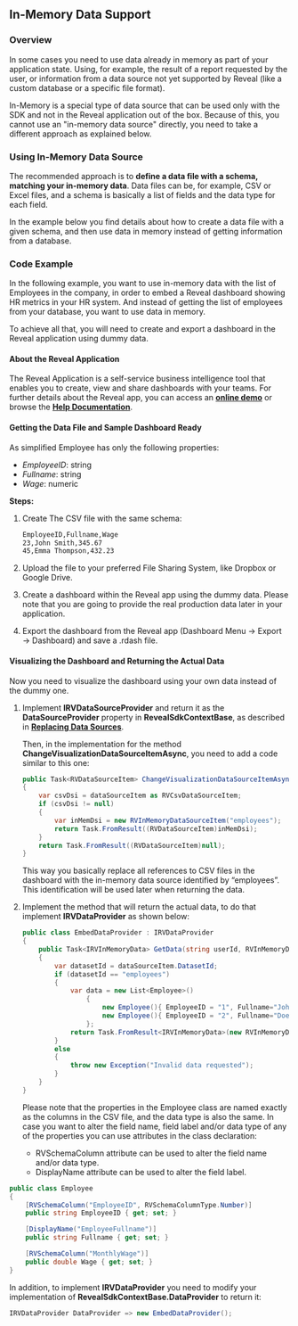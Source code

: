 ## In-Memory Data Support

### Overview

In some cases you need to use data already in memory as part of your
application state. Using, for example, the result of a report requested
by the user, or information from a data source not yet supported by
Reveal (like a custom database or a specific file format).

In-Memory is a special type of data source that can be used only with
the SDK and not in the Reveal application out of the box. Because of
this, you cannot use an "in-memory data source" directly, you need to
take a different approach as explained below.

### Using In-Memory Data Source

The recommended approach is to **define a data file with a schema,
matching your in-memory data**. Data files can be, for example, CSV or
Excel files, and a schema is basically a list of fields and the data
type for each field.

In the example below you find details about how to create a data file
with a given schema, and then use data in memory instead of getting
information from a database.

### Code Example

In the following example, you want to use in-memory data with the list
of Employees in the company, in order to embed a Reveal dashboard showing HR
metrics in your HR system. And instead of getting the list of employees
from your database, you want to use data in memory.

To achieve all that, you will need to create and export a dashboard in the Reveal application using dummy data.

#### About the Reveal Application
The Reveal Application is a self-service business intelligence tool that enables you to create, view and share dashboards with your teams. For further details about the Reveal app, you can access an [**online demo**](https://app.revealbi.io/) or browse the [**Help Documentation**](https://www.revealbi.io/help/).

#### Getting the Data File and Sample Dashboard Ready

As simplified Employee has only the following properties:

  - *EmployeeID*: string
  - *Fullname*: string
  - *Wage*: numeric

**Steps:**

1.  Create The CSV file with the same schema:

    ``` xml
    EmployeeID,Fullname,Wage
    23,John Smith,345.67
    45,Emma Thompson,432.23
    ```

2.  Upload the file to your preferred File Sharing System, like Dropbox
    or Google Drive.

3.  Create a dashboard within the Reveal app using the dummy data. Please note that you are
    going to provide the real production data later in your application.

4.  Export the dashboard from the Reveal app (Dashboard Menu → Export → Dashboard) and save a .rdash file.

#### Visualizing the Dashboard and Returning the Actual Data

Now you need to visualize the dashboard using your own data instead of the dummy one.

1.  Implement
    __IRVDataSourceProvider__
    and return it as the __DataSourceProvider__
    property in
    __RevealSdkContextBase__, as described in [**Replacing Data Sources**](replacing-data-sources/replacing-data-sources-mssql.md).

    Then, in the implementation for the method
    **ChangeVisualizationDataSourceItemAsync**, you need to add a code similar to this one:

    ``` csharp
    public Task<RVDataSourceItem> ChangeVisualizationDataSourceItemAsync(string userId, string dashboardId, RVVisualization visualization, RVDataSourceItem dataSourceItem)
    {
        var csvDsi = dataSourceItem as RVCsvDataSourceItem;
        if (csvDsi != null)
        {
            var inMemDsi = new RVInMemoryDataSourceItem("employees");
            return Task.FromResult((RVDataSourceItem)inMemDsi);
        }
        return Task.FromResult((RVDataSourceItem)null);
    }
    ```

    This way you basically replace all references to CSV files in the dashboard with the in-memory data source identified by “employees”. This identification will be used later when returning the data.

2.  Implement the method that will return the actual data, to do that implement
    __IRVDataProvider__ as shown below:

    ``` csharp
    public class EmbedDataProvider : IRVDataProvider
    {
        public Task<IRVInMemoryData> GetData(string userId, RVInMemoryDataSourceItem dataSourceItem)
        {
            var datasetId = dataSourceItem.DatasetId;
            if (datasetId == "employees")
            {
                var data = new List<Employee>()
                    {
                        new Employee(){ EmployeeID = "1", Fullname="John Doe", Wage = 80325.61 },
                        new Employee(){ EmployeeID = "2", Fullname="Doe John", Wage = 10325.61 },
                    };
                return Task.FromResult<IRVInMemoryData>(new RVInMemoryData<Employee>(data));
            }
            else
            {
                throw new Exception("Invalid data requested");
            }
        }
    }
    ```

    Please note that the properties in the Employee class are named exactly as the columns in the CSV file, and the data type is also the same. In case you want to alter the field name, field label and/or data type of any of the properties you can use attributes in the class declaration:

      - RVSchemaColumn attribute can be used to alter the field name and/or data type.
      - DisplayName attribute can be used to alter the field label.

<!-- end list -->

``` csharp
public class Employee
{
    [RVSchemaColumn("EmployeeID", RVSchemaColumnType.Number)]
    public string EmployeeID { get; set; }

    [DisplayName("EmployeeFullname")]
    public string Fullname { get; set; }

    [RVSchemaColumn("MonthlyWage")]
    public double Wage { get; set; }
}
```

In addition, to implement
__IRVDataProvider__ you need to modify your implementation of __RevealSdkContextBase.DataProvider__ to return it:

``` csharp
IRVDataProvider DataProvider => new EmbedDataProvider();
```
